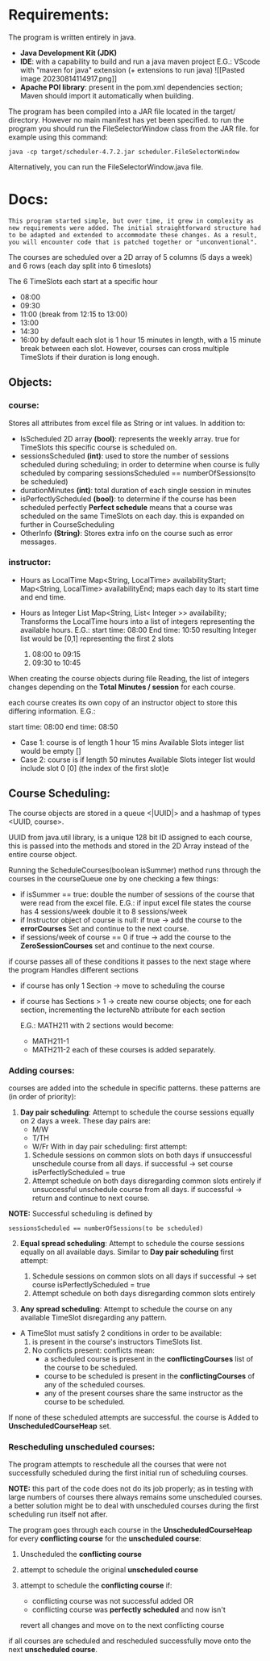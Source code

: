 
# Requirements:
The program is written entirely in java.
- **Java Development Kit (JDK)** 
- **IDE**: with a capability to build and run a java maven project
	E.G.: VScode with "maven for java" extension (+ extensions to run java)
	![[Pasted image 20230814114917.png]]
- **Apache POI library**: present in the pom.xml dependencies section; Maven should import it automatically when building.


The program has been compiled into a JAR file located in the target/ directory. However no main manifest has yet been specified. to run the program you should run the FileSelectorWindow class from the JAR file.
for example using this command: 

	java -cp target/scheduler-4.7.2.jar scheduler.FileSelectorWindow

Alternatively, you can run the FileSelectorWindow.java file.

# Docs:

	This program started simple, but over time, it grew in complexity as new requirements were added. The initial straightforward structure had to be adapted and extended to accommodate these changes. As a result, you will encounter code that is patched together or "unconventional".


The courses are scheduled over a 2D array of 5 columns (5 days a week) and 6 rows (each day split into 6 timeslots)

The 6 TimeSlots each start at a specific hour
- 08:00
- 09:30
- 11:00
(break from 12:15 to 13:00)
- 13:00
- 14:30
- 16:00
by default each slot is 1 hour 15 minutes in length, with a 15 minute break between each slot.
However, courses can cross multiple TimeSlots if their duration is long enough. 
## Objects:

### course:

Stores all attributes from excel file as String or int values.
In addition to:

- IsScheduled 2D array **(bool)**:
	represents the weekly array. true for TimeSlots this specific course is scheduled on.
- sessionsScheduled **(int)**:
	used to store the number of sessions scheduled during scheduling; in order to determine when course is fully scheduled by comparing 
		sessionsScheduled == numberOfSessions(to be scheduled)
- durationMinutes **(int)**:
	total duration of each single session in minutes
- isPerfectlyScheduled **(bool)**:
	to determine if the course has been scheduled perfectly
		**Perfect schedule** means that a course was scheduled on the same TimeSlots on each day. this is expanded on further in CourseScheduling
- OtherInfo **(String)**:
	Stores extra info on the course such as error messages.

### instructor:

- Hours as LocalTime
	Map<String, LocalTime> availabilityStart; 
	Map<String, LocalTime> availabilityEnd;
	maps each day to its start time and end time.


- Hours as Integer List
	Map<String, List< Integer >> availability;
	Transforms the LocalTime hours into a list of integers representing the available hours.
	E.G.:
start time: 08:00
End time: 10:50
resulting Integer list would be [0,1]
representing the first 2 slots 

	1. 08:00 to 09:15 
	2. 09:30 to 10:45



When creating the course objects during file Reading, 
the list of integers changes depending on the **Total Minutes / session** for each course.

each course creates its own copy of an instructor object to store this differing information.
E.G.:

start time: 08:00
end time: 08:50

- Case 1:
	course is of length 1 hour 15 mins
	Available Slots integer list would be empty []
- Case 2:
	course is if length 50 minutes
	Available Slots integer list would include slot 0 [0] (the index of the first slot)e


## Course Scheduling:


The course objects are stored in a queue <|UUID|> and a hashmap of types <UUID, course>.

UUID from java.util library, is a unique 128 bit ID assigned to each course, this is passed into the methods and stored in the 2D Array instead of the entire course object.

Running the ScheduleCourses(boolean isSummer) method runs through the courses in the courseQueue one by one checking a few things:

- if isSummer == true:
	double the number of sessions of the course that were read from the excel file.
	E.G.: if input excel file states the course has 4 sessions/week
	double it to 8 sessions/week
- if Instructor object of course is null:
	if true -> add the course to the **errorCourses** Set and continue to the next course.
- if sessions/week of course == 0
	if true -> add the course to the **ZeroSessionCourses** set and continue to the next course.

if course passes all of these conditions it passes to the next stage where the program Handles different sections

- if course has only 1 Section -> move to scheduling the course
- if course has Sections > 1 ->
	create new course objects; one for each section, incrementing the lectureNb attribute for each section
	
	E.G.:
	MATH211 with 2 sections would become:
	- MATH211-1
	- MATH211-2
	each of these courses is added separately.

### Adding courses:

courses are added into the schedule in specific patterns.
these patterns are (in order of priority):

1. **Day pair scheduling**:
	Attempt to schedule the course sessions equally on 2 days a week.
	These day pairs are:
	- M/W
	- T/TH
	- W/Fr
	With in day pair scheduling:
	first attempt:
	1. Schedule sessions on common slots on both days
			if unsuccessful unschedule course from all days.
			if successful -> set course isPerfectlyScheduled = true
	1. Attempt schedule on both days disregarding common slots entirely
			if unsuccessful unschedule course from all days.
	if successful -> return and continue to next course.

**NOTE:** Successful scheduling is defined by

	sessionsScheduled == numberOfSessions(to be scheduled)

2. **Equal spread scheduling**:
	Attempt to schedule the course sessions equally on all available days.
	Similar to **Day pair scheduling**
		first attempt:
	1. Schedule sessions on common slots on all days
			if successful -> set course isPerfectlyScheduled = true
	1. Attempt schedule on both days disregarding common slots entirely

3.  **Any spread scheduling**:
	Attempt to schedule the course on any available TimeSlot disregarding any pattern.


- A TimeSlot must satisfy 2 conditions in order to be available:
	1. is present in the course's instructors TimeSlots list.
	2. No conflicts present:
		conflicts mean:
		- a scheduled course is present in the **conflictingCourses** list of the course to be scheduled.
		- course to be scheduled is present in the **conflictingCourses** of any of the scheduled courses.
		- any of the present courses share the same instructor as the course to be scheduled.

If none of these scheduled attempts are successful. the course is Added to **UnscheduledCourseHeap** set.
### Rescheduling unscheduled courses:

The program attempts to reschedule all the courses that were not successfully scheduled during the first initial run of scheduling courses.

**NOTE:** 
	this part of the code does not do its job properly; as in testing with large numbers of courses there always remains some unscheduled courses.
	a better solution might be to deal with unscheduled courses during the first scheduling run itself not after.

The program goes through each course in the **UnscheduledCourseHeap**
for every **conflicting course** for the **unscheduled course**:
1. Unscheduled the **conflicting course**
2. attempt to schedule the original **unscheduled course**
3. attempt to schedule the **conflicting course**
	if:
	- conflicting course was not successful added
	OR
	- conflicting course was **perfectly scheduled** and now isn't
	
	revert all changes and move on to the next conflicting course

if all courses are scheduled and rescheduled successfully move onto the next **unscheduled course**.

